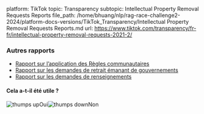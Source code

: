 platform: TikTok
topic: Transparency
subtopic: Intellectual Property Removal Requests Reports
file_path: /home/bhuang/nlp/rag-race-challenge2-2024/platform-docs-versions/TikTok_Transparency/Intellectual Property Removal Requests Reports.md
url: https://www.tiktok.com/transparency/fr-fr/intellectual-property-removal-requests-2021-2/

### Autres rapports

* [Rapport sur l’application des Règles communautaires](https://www.tiktok.com/transparency/fr-fr/community-guidelines-enforcement)
* [Rapport sur les demandes de retrait émanant de gouvernements](https://www.tiktok.com/transparency/fr-fr/government-removal-requests)
* [Rapport sur les demandes de renseignements](https://www.tiktok.com/transparency/fr-fr/information-requests)

#### Cela a-t-il été utile ?

![thumps up](https://sf16-website-login.neutral.ttwstatic.com/obj/tiktok_web_login_static/websites/static/images/thumbs-up-80984a582e54af0b7149496dd4ede2a6.png)Oui![thumps down](https://sf16-website-login.neutral.ttwstatic.com/obj/tiktok_web_login_static/websites/static/images/thumbs-down-e0c9a7a1b1ea3c6ed439e5bf9a7e71bd.png)Non